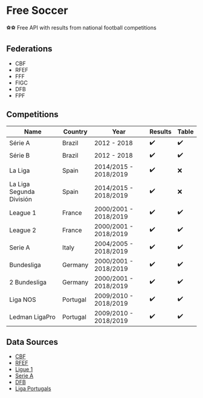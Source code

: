 # Free Soccer

:soccer::soccer: Free API with results from national football competitions

## Federations

* CBF
* RFEF
* FFF
* FIGC
* DFB
* FPF

## Competitions

Name | Country | Year | Results | Table
------------ | ------------- | ------------- | ------------- | -------------
Série A | Brazil | 2012 - 2018 | :heavy_check_mark: | :heavy_check_mark:
Série B | Brazil | 2012 - 2018 | :heavy_check_mark: | :heavy_check_mark:
La Liga | Spain | 2014/2015 - 2018/2019 | :heavy_check_mark: | :x:
La Liga Segunda División | Spain | 2014/2015 - 2018/2019 | :heavy_check_mark: | :x:
League 1 | France | 2000/2001 - 2018/2019 | :heavy_check_mark: | :heavy_check_mark:
League 2 | France | 2000/2001 - 2018/2019 | :heavy_check_mark: | :heavy_check_mark:
Serie A | Italy | 2004/2005 - 2018/2019 | :heavy_check_mark: | :heavy_check_mark:
Bundesliga | Germany | 2000/2001 - 2018/2019 | :heavy_check_mark: | :heavy_check_mark:
2 Bundesliga | Germany | 2000/2001 - 2018/2019 | :heavy_check_mark: | :heavy_check_mark:
Liga NOS | Portugal | 2009/2010 - 2018/2019 | :heavy_check_mark: | :heavy_check_mark:
Ledman LigaPro | Portugal | 2009/2010 - 2018/2019 | :heavy_check_mark: | :heavy_check_mark:

## Data Sources

* [CBF](http://cbf.com.br/)
* [RFEF](http://www.rfef.es/)
* [Ligue 1](https://www.ligue1.com/)
* [Serie A](http://www.legaseriea.it/)
* [DFB](https://www.dfb.de/)
* [Liga Portugals](http://ligaportugal.pt/)
